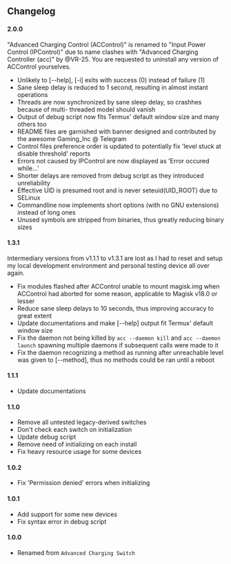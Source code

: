 ## Changelog

#### 2.0.0

"Advanced Charging Control (ACControl)" is renamed to "Input Power Control (IPControl)"
due to name clashes with "Advanced Charging Controller (acc)" by @VR-25. You are
requested to uninstall any version of ACControl yourselves.

- Unlikely to [--help], [-i] exits with success (0) instead of failure (1)
- Sane sleep delay is reduced to 1 second, resulting in almost instant operations
- Threads are now synchronized by sane sleep delay, so crashhes because of multi-
  threaded model should vanish
- Output of debug script now fits Termux' default window size and many others too
- README files are garnished with banner designed and contributed by the awesome
  Gaming_Inc @ Telegram
- Control files preference order is updated to potentially fix 'level stuck at
  disable threshold' reports
- Errors not caused by IPControl are now displayed as 'Error occured while...'
- Shorter delays are removed from debug script as they introduced unreliability
- Effective UID is presumed root and is never seteuid(UID_ROOT) due to SELinux
- Commandline now implements short options (with no GNU extensions) instead of
  long ones
- Unused symbols are stripped from binaries, thus greatly reducing binary sizes

#### 1.3.1

Intermediary versions from v1.1.1 to v1.3.1 are lost as I had to reset and setup
my local development environment and personal testing device all over again.

- Fix modules flashed after ACControl unable to mount magisk.img when ACControl
  had aborted for some reason, applicable to Magisk v18.0 or lesser
- Reduce sane sleep delays to 10 seconds, thus improving accuracy to great extent
- Update documentations and make [--help] output fit Termux' default window size
- Fix the daemon not being killed by `acc --daemon kill` and `acc --daemon launch`
  spawning multiple daemons if subsequent calls were made to it
- Fix the daemon recognizing a method as running after unreachable level was given
  to [--method], thus no methods could be ran until a reboot

#### 1.1.1

- Update documentations

#### 1.1.0

- Remove all untested legacy-derived switches
- Don't check each switch on initialization
- Update debug script
- Remove need of initializing on each install
- Fix heavy resource usage for some devices

#### 1.0.2

- Fix 'Permission denied' errors when initializing

#### 1.0.1

- Add support for some new devices
- Fix syntax error in debug script

#### 1.0.0

- Renamed from `Advanced Charging Switch`
